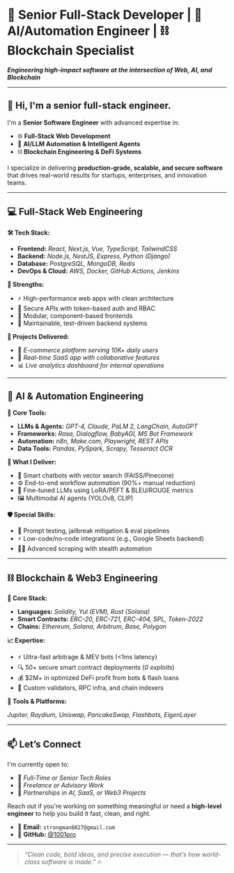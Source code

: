 # 🚀 **Senior Full-Stack Developer** | 🤖 **AI/Automation Engineer** | ⛓️ **Blockchain Specialist**

**_Engineering high-impact software at the intersection of Web, AI, and Blockchain_**

---

## 👋 **Hi, I'm a senior full-stack engineer.**  

I'm a **Senior Software Engineer** with advanced expertise in:

- 🌐 **Full-Stack Web Development**
- 🤖 **AI/LLM Automation & Intelligent Agents**
- ⛓️ **Blockchain Engineering & DeFi Systems**

I specialize in delivering **production-grade, scalable, and secure software** that drives real-world results for startups, enterprises, and innovation teams.

---

## 💻 **Full-Stack Web Engineering**

**🛠️ Tech Stack:**

- **Frontend:** *React, Next.js, Vue, TypeScript, TailwindCSS*
- **Backend:** *Node.js, NestJS, Express, Python (Django)*
- **Database:** *PostgreSQL, MongoDB, Redis*
- **DevOps & Cloud:** *AWS, Docker, GitHub Actions, Jenkins*

**🔧 Strengths:**

- ⚡ High-performance web apps with clean architecture
- 🔐 Secure APIs with token-based auth and RBAC
- 🧱 Modular, component-based frontends
- 🧼 Maintainable, test-driven backend systems

**📌 Projects Delivered:**

- 🛒 *E-commerce platform serving 10K+ daily users*
- 💼 *Real-time SaaS app with collaborative features*
- 📊 *Live analytics dashboard for internal operations*

---

## 🤖 **AI & Automation Engineering**

**🧠 Core Tools:**

- **LLMs & Agents:** *GPT-4, Claude, PaLM 2, LangChain, AutoGPT*
- **Frameworks:** *Rasa, Dialogflow, BabyAGI, MS Bot Framework*
- **Automation:** *n8n, Make.com, Playwright, REST APIs*
- **Data Tools:** *Pandas, PySpark, Scrapy, Tesseract OCR*

**🚀 What I Deliver:**

- 💬 Smart chatbots with vector search (FAISS/Pinecone)
- ⚙️ End-to-end workflow automation (90%+ manual reduction)
- 🧠 Fine-tuned LLMs using LoRA/PEFT & BLEU/ROUGE metrics
- 🖼️ Multimodal AI agents (YOLOv8, CLIP)

**🛡️ Special Skills:**

- 🔐 Prompt testing, jailbreak mitigation & eval pipelines  
- ⚡ Low-code/no-code integrations (e.g., Google Sheets backend)  
- 🕵️‍♂️ Advanced scraping with stealth automation  

---

## ⛓️ **Blockchain & Web3 Engineering**

**🔐 Core Stack:**

- **Languages:** *Solidity, Yul (EVM), Rust (Solana)*
- **Smart Contracts:** *ERC-20, ERC-721, ERC-404, SPL, Token-2022*
- **Chains:** *Ethereum, Solana, Arbitrum, Base, Polygon*

**📈 Expertise:**

- ⚡ Ultra-fast arbitrage & MEV bots (<1ms latency)
- 🔍 50+ secure smart contract deployments (*0 exploits*)
- 💰 $2M+ in optimized DeFi profit from bots & flash loans
- 🧱 Custom validators, RPC infra, and chain indexers

**🧪 Tools & Platforms:**

*Jupiter, Raydium, Uniswap, PancakeSwap, Flashbots, EigenLayer*

---

## 📫 **Let’s Connect**

I'm currently open to:

- 💼 *Full-Time or Senior Tech Roles*  
- 🤝 *Freelance or Advisory Work*  
- 🚀 *Partnerships in AI, SaaS, or Web3 Projects*

Reach out if you're working on something meaningful or need a **high-level engineer** to help you build it fast, clean, and right.

- 📧 **Email:** `strongman0827@gmail.com`  
- 🐙 **GitHub:** [@1001pro](https://github.com/1001pro)

---

> _“Clean code, bold ideas, and precise execution — that’s how world-class software is made.”_ 🔥
